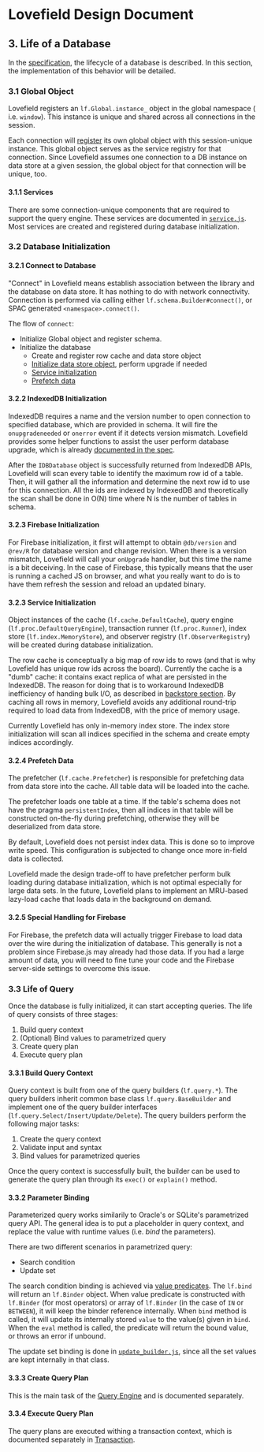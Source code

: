 # Lovefield Design Document

## 3. Life of a Database

In the [specification](../spec/03_life_of_db.md), the lifecycle of a database is
described. In this section, the implementation of this behavior will be
detailed.

### 3.1 Global Object

Lovefield registers an `lf.Global.instance_` object in the global namespace (
i.e. `window`). This instance is unique and shared across all connections in
the session.

Each connection will [register](
https://github.com/google/lovefield/blob/31f14db4995bb89fa053c99261a4b7501f87eb8d/lib/schema/builder.js#L75-L85)
its own global object with this session-unique instance. This global object
serves as the service registry for that connection. Since Lovefield assumes
one connection to a DB instance on data store at a given session, the
global object for that connection will be unique, too.

#### 3.1.1 Services

There are some connection-unique components that are required to support the
query engine. These services are documented in [`service.js`](
https://github.com/google/lovefield/blob/master/lib/service.js).
Most services are created and registered during database initialization.

### 3.2 Database Initialization

#### 3.2.1 Connect to Database

"Connect" in Lovefield means establish association between the library and the
database on data store. It has nothing to do with network connectivity.
Connection is performed via calling either `lf.schema.Builder#connect()`, or
SPAC generated `<namespace>.connect()`.

The flow of `connect`:

* Initialize Global object and register schema.
* Initialize the database
  * Create and register row cache and data store object
  * [Initialize data store object](#322-indexeddb-initialization), perform
    upgrade if needed
  * [Service initialization](#323-service-initialization)
  * [Prefetch data](#324-prefetch-data)

#### 3.2.2 IndexedDB Initialization

IndexedDB requires a name and the version number to open connection to
specified database, which are provided in schema. It will fire the
`onupgradeneeded` or `onerror` event if it detects version mismatch.
Lovefield provides some helper functions to assist the user perform database
upgrade, which is already [documented in the spec](
../spec/03_life_of_db.md#33-database-upgrade).

After the `IDBDatabase` object is successfully returned from IndexedDB APIs,
Lovefield will scan every table to identify the maximum row id of a table.
Then, it will gather all the information and determine the next row id to
use for this connection. All the ids are indexed by IndexedDB and theoretically
the scan shall be done in O(N) time where N is the number of tables in schema.


#### 3.2.3 Firebase Initialization

For Firebase initialization, it first will attempt to obtain `@db/version` and
`@rev/R` for database version and change revision. When there is a version
mismatch, Lovefield will call your `onUpgrade` handler, but this time the name
is a bit deceiving. In the case of Firebase, this typically means that the user
is running a cached JS on browser, and what you really want to do is to have
them refresh the session and reload an updated binary.

#### 3.2.3 Service Initialization

Object instances of the cache (`lf.cache.DefaultCache`), query engine
(`lf.proc.DefaultQueryEngine`), transaction runner (`lf.proc.Runner`), index
store (`lf.index.MemoryStore`), and observer registry (`lf.ObserverRegistry`)
will be created during database initialization.

The row cache is conceptually a big map of row ids to rows (and that is why
Lovefield has unique row ids across the board). Currently the cache is a "dumb"
cache: it contains exact replica of what are persisted in the IndexedDB. The
reason for doing that is to workaround IndexedDB inefficiency of handing bulk
I/O, as described in [backstore section](
03_backstore.md#bundled-mode-experiment). By caching all rows in memory,
Lovefield avoids any additional round-trip required to load data from IndexedDB,
with the price of memory usage.

Currently Lovefield has only in-memory index store. The index store
initialization will scan all indices specified in the schema and create empty
indices accordingly.

#### 3.2.4 Prefetch Data

The prefetcher (`lf.cache.Prefetcher`) is responsible for prefetching data from
data store into the cache. All table data will be loaded into the cache.

The prefetcher loads one table at a time. If the table's schema does not have
the pragma `persistentIndex`, then all indices in that table will be constructed
on-the-fly during prefetching, otherwise they will be deserialized from data
store.

By default, Lovefield does not persist index data. This is done so to improve
write speed. This configuration is subjected to change once more in-field data
is collected.

Lovefield made the design trade-off to have prefetcher perform bulk loading
during database initialization, which is not optimal especially for large data
sets. In the future, Lovefield plans to implement an MRU-based lazy-load cache
that loads data in the background on demand.

#### 3.2.5 Special Handling for Firebase

For Firebase, the prefetch data will actually trigger Firebase to load data
over the wire during the initialization of database. This generally is not a
problem since Firebase.js may already had those data. If you had a large amount
of data, you will need to fine tune your code and the Firebase server-side
settings to overcome this issue.

### 3.3 Life of Query

Once the database is fully initialized, it can start accepting queries. The life
of query consists of three stages:

1. Build query context
2. (Optional) Bind values to parametrized query
3. Create query plan
4. Execute query plan

#### 3.3.1 Build Query Context

Query context is built from one of the query builders (`lf.query.*`). The query
builders inherit common base class `lf.query.BaseBuilder` and implement one of
the query builder interfaces (`lf.query.Select/Insert/Update/Delete`). The query
builders perform the following major tasks:

1. Create the query context
2. Validate input and syntax
3. Bind values for parametrized queries

Once the query context is successfully built, the builder can be used to
generate the query plan through its `exec()` or `explain()` method.

#### 3.3.2 Parameter Binding

Parameterized query works similarily to Oracle's or SQLite's parametrized query
API. The general idea is to put a placeholder in query context, and replace the
value with runtime values (i.e. *bind* the parameters).

There are two different scenarios in parametrized query:

* Search condition
* Update set

The search condition binding is achieved via [value predicates](
https://github.com/google/lovefield/blob/master/lib/pred/value_predicate.js).
The `lf.bind` will return an `lf.Binder` object. When value predicate is
constructed with `lf.Binder` (for most operators) or array of `lf.Binder` (in
the case of `IN` or `BETWEEN`), it will keep the binder reference internally.
When `bind` method is called, it will update its internally stored `value` to
the value(s) given in `bind`. When the `eval` method is called, the predicate
will return the bound value, or throws an error if unbound.

The update set binding is done in [`update_builder.js`](
https://github.com/google/lovefield/blob/master/lib/query/update_builder.js),
since all the set values are kept internally in that class.

#### 3.3.3 Create Query Plan

This is the main task of the [Query Engine](04_query_engine.md) and is
documented separately.

#### 3.3.4 Execute Query Plan

The query plans are executed withing a transaction context, which is documented
separately in [Transaction](05_transaction.md).

